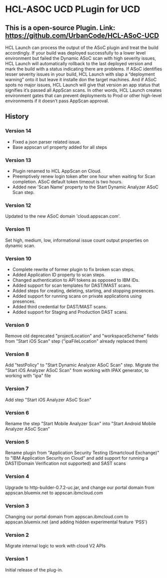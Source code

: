 
# HCL-ASOC UCD PLugin for UCD

## This is a open-source Plugin. Link: https://github.com/UrbanCode/HCL-ASoC-UCD

HCL Launch can process the output of the ASoC plugin and treat the build accordingly. If your build was deployed successfully to a lower level environment but failed the Dynamic ASoC scan with high severity issues, HCL Launch will automatically rollback to the last deployed version and mark the build with a status indicating there are problems. If ASoC identifies lesser severity issues in your build, HCL Launch with slap a “deployment warning” onto it but leave it installe don the target machines. And if ASoC spots no major issues, HCL Launch will give that version an app status that signifies it’s passed all AppScan scans. In other words, HCL Launch creates environment gates that can prevent deployments to Prod or other high-level environments if it doesn’t pass AppScan approval.


## History

### Version 14

* Fixed a json parser related issue.
* Base appscan url property added for all steps


### Version 13


* Plugin renamed to HCL AppScan on Cloud.
* Preemptively renew login token after one hour when waiting for Scan completion. ASoC default token timeout is two hours.
* Added new 'Scan Name' property to the Start Dynamic Analyzer ASoC Scan step.


### Version 12

Updated to the new ASoC domain 'cloud.appscan.com'.

### Version 11

Set high, medium, low, informational issue count output properties on dynamic scan.

### Version 10

* Complete rewrite of former plugin to fix broken scan steps.
* Added Application ID property to scan steps.
* Changed authentication to API tokens as opposed to IBM IDs.
* Added support for scan templates for DAST/MAST scans.
* Added steps for creating, deleting, starting, and stopping presences.
* Added support for running scans on private applications using presences.
* Added third credential for DAST/MAST scans.
* Added support for Staging and Production DAST scans.


### Version 9

Remove old deprecated "projectLocation" and "workspaceScheme" fields from "Start iOS Scan" step ("ipaFileLocation" already replaced them)

### Version 8

Add "testPolicy" to "Start Dynamic Analyzer ASoC Scan" step. Migrate the "Start iOS Analyzer ASoC Scan" from working with IPAX generator, to working with "ipa" file

### Version 7

Add step "Start iOS Analyzer ASoC Scan"

### Version 6

Rename the step "Start Mobile Analyzer Scan" into "Start Android Mobile Analyzer ASoC Scan"

### Version 5

Rename plugin from "Application Security Testing (Smartcloud Exchange)" to "IBM Application Security on Cloud" and add  support for running a DAST(Domain Verification not supported) and SAST scans

### Version 4

Upgrade to http-builder-0.7.2-uc.jar, and change our portal domain from appscan.bluemix.net to appscan.ibmcloud.com

### Version 3

Changing our portal domain from appscan.ibmcloud.com to appscan.bluemix.net (and adding hidden experimental feature 'PSS')

### Version 2

Migrate internal logic to work with cloud V2 APIs

### Version 1

Initial release of the plug-in.

